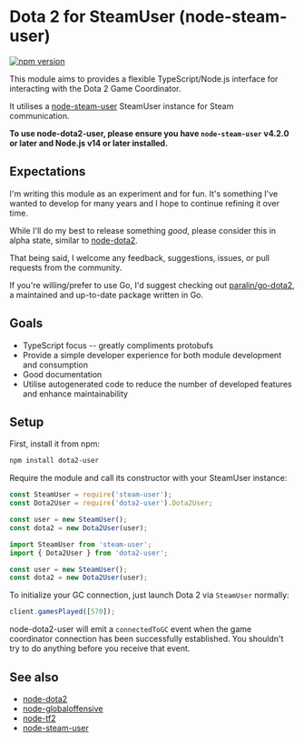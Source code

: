 # Dota 2 for SteamUser (node-steam-user)

[![npm version](https://img.shields.io/npm/v/dota2-user.svg)](https://npmjs.com/package/dota2-user)

This module aims to provides a flexible TypeScript/Node.js interface for interacting with the Dota 2 Game Coordinator.

It utilises a [node-steam-user](https://github.com/doctorMcKay/node-steam-user) SteamUser instance for Steam communication.

**To use node-dota2-user, please ensure you have `node-steam-user` v4.2.0 or later and Node.js v14 or later installed.**

## Expectations

I'm writing this module as an experiment and for fun. It's something I've wanted to develop for many years and I hope to continue refining it over time. 

While I'll do my best to release something _good_, please consider this in alpha state, similar to [node-dota2](https://github.com/Arcana/node-dota2).

That being said, I welcome any feedback, suggestions, issues, or pull requests from the community.

If you're willing/prefer to use Go, I'd suggest checking out [paralin/go-dota2](https://github.com/paralin/go-dota2), a maintained and up-to-date package written in Go.

## Goals

* TypeScript focus -- greatly compliments protobufs
* Provide a simple developer experience for both module development and consumption
* Good documentation
* Utilise autogenerated code to reduce the number of developed features and enhance maintainability

## Setup

First, install it from npm:

```bash
npm install dota2-user
```

Require the module and call its constructor with your SteamUser instance:

```js
const SteamUser = require('steam-user');
const Dota2User = require('dota2-user').Dota2User;

const user = new SteamUser();
const dota2 = new Dota2User(user);
```

```ts
import SteamUser from 'steam-user';
import { Dota2User } from 'dota2-user';

const user = new SteamUser();
const dota2 = new Dota2User(user);
```

To initialize your GC connection, just launch Dota 2 via `SteamUser` normally:

```js
client.gamesPlayed([570]);
```

node-dota2-user will emit a `connectedToGC` event when the game coordinator connection has been successfully established. You shouldn't try to do anything before you receive that event.

## See also

* [node-dota2](https://github.com/Arcana/node-dota2)
* [node-globaloffensive](https://github.com/DoctorMcKay/node-globaloffensive)
* [node-tf2](https://github.com/DoctorMcKay/node-tf2)
* [node-steam-user](https://github.com/DoctorMcKay/node-steam-user)
